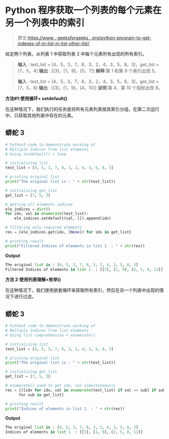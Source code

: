 # Python 程序获取一个列表的每个元素在另一个列表中的索引

> 原文:[https://www . geeksforgeeks . org/python-program-to-get-indexes-of-in-list-in-list-other-list/](https://www.geeksforgeeks.org/python-program-to-get-the-indices-of-each-element-of-one-list-in-another-list/)

给定两个列表，从列表 1 中获取列表 2 中每个元素所有出现的所有索引。

> **输入** : test_list = [4，5，3，7，8，3，2，4，3，5，8，3]，get_list = [7，5，4]
> **输出** : [[3]，[1，9]，[0，7]]
> **解释**:第 1 和第 9 个索引出现 5。
> 
> **输入** : test_list = [4，5，3，7，8，3，2，4，3，5，8，3]，get_list = [7，5，8]
> **输出** : [[3]，[1，9]，[4，10]]
> **说明**:第 4、第 10 个指标出现 8。

**方法#1:使用循环+ setdefault()**

在这种情况下，我们执行的任务是将所有元素列表按其索引分组，在第二次运行中，只获取其他列表中存在的元素。

## 蟒蛇 3

```py
# Python3 code to demonstrate working of 
# Multiple Indices from list elements
# Using setdefault() + loop

# initializing list
test_list = [4, 5, 3, 7, 8, 3, 2, 4, 3, 5, 8, 3]

# printing original list
print("The original list is : " + str(test_list))

# initializing get_list 
get_list = [7, 5, 3]

# getting all elements indices
ele_indices = dict()  
for idx, val in enumerate(test_list):
    ele_indices.setdefault(val, []).append(idx)

# filtering only required elements
res = [ele_indices.get(idx, [None]) for idx in get_list]   

# printing result 
print("Filtered Indices of elements in list 1  : " + str(res))
```

**Output**

```py
The original list is : [4, 5, 3, 7, 8, 3, 2, 4, 3, 5, 8, 3]
Filtered Indices of elements in list 1  : [[3], [1, 9], [2, 5, 8, 11]]

```

**方法 2:使用列表理解+枚举()**

在这种情况下，我们使用嵌套循环来获取所有索引，然后在另一个列表中出现的情况下进行过滤。

## 蟒蛇 3

```py
# Python3 code to demonstrate working of 
# Multiple Indices from list elements
# Using list comprehension + enumerate()

# initializing list
test_list = [4, 5, 3, 7, 8, 3, 2, 4, 3, 5, 8, 3]

# printing original list
print("The original list is : " + str(test_list))

# initializing get_list 
get_list = [7, 5, 3]

# enumerate() used to get idx, val simultaneously
res = [([idx for idx, val in enumerate(test_list) if val == sub] if sub in test_list else [None])
      for sub in get_list]

# printing result 
print("Indices of elements in list 1  : " + str(res))
```

**Output**

```py
The original list is : [4, 5, 3, 7, 8, 3, 2, 4, 3, 5, 8, 3]
Indices of elements in list 1  : [[3], [1, 9], [2, 5, 8, 11]]

```